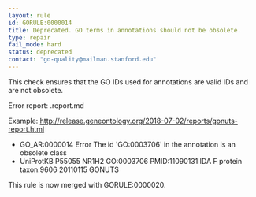 ```yaml
---
layout: rule
id: GORULE:0000014
title: Deprecated. GO terms in annotations should not be obsolete.
type: repair
fail_mode: hard
status: deprecated
contact: "go-quality@mailman.stanford.edu"
---
```

This check ensures that the GO IDs used for annotations are valid IDs
and are not obsolete.

Error report: <group>.report.md
  
Example: http://release.geneontology.org/2018-07-02/reports/gonuts-report.html
- GO_AR:0000014 Error The id 'GO:0003706' in the annotation is an obsolete class 
- UniProtKB P55055 NR1H2 GO:0003706 PMID:11090131 IDA F protein taxon:9606 20110115 GONUTS 

This rule is now merged with GORULE:0000020.

